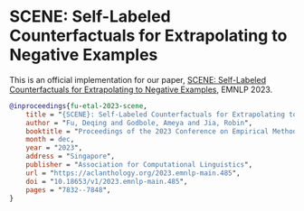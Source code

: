 # SCENE: Self-Labeled Counterfactuals for Extrapolating to Negative Examples

This is an official implementation for our paper, [SCENE: Self-Labeled Counterfactuals for Extrapolating to Negative Examples](https://arxiv.org/abs/2305.07984), EMNLP 2023.

```bibtex
@inproceedings{fu-etal-2023-scene,
    title = "{SCENE}: Self-Labeled Counterfactuals for Extrapolating to Negative Examples",
    author = "Fu, Deqing and Godbole, Ameya and Jia, Robin",
    booktitle = "Proceedings of the 2023 Conference on Empirical Methods in Natural Language Processing",
    month = dec,
    year = "2023",
    address = "Singapore",
    publisher = "Association for Computational Linguistics",
    url = "https://aclanthology.org/2023.emnlp-main.485",
    doi = "10.18653/v1/2023.emnlp-main.485",
    pages = "7832--7848",
}
```
